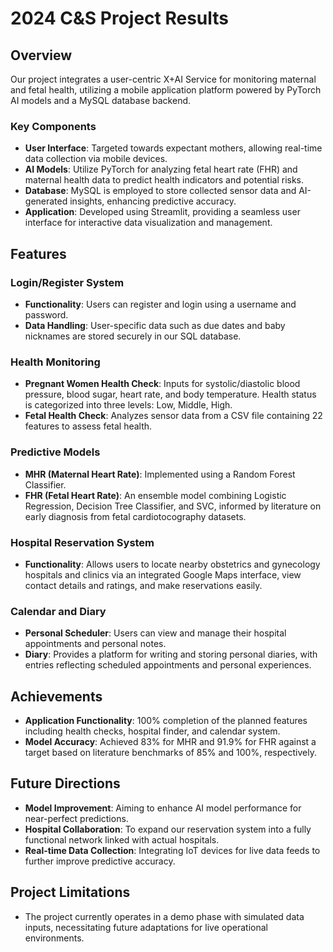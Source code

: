 # 2024 C&S Project Results

## Overview

Our project integrates a user-centric X+AI Service for monitoring maternal and fetal health, utilizing a mobile application platform powered by PyTorch AI models and a MySQL database backend. 

### Key Components
- **User Interface**: Targeted towards expectant mothers, allowing real-time data collection via mobile devices.
- **AI Models**: Utilize PyTorch for analyzing fetal heart rate (FHR) and maternal health data to predict health indicators and potential risks.
- **Database**: MySQL is employed to store collected sensor data and AI-generated insights, enhancing predictive accuracy.
- **Application**: Developed using Streamlit, providing a seamless user interface for interactive data visualization and management.

## Features

### Login/Register System
- **Functionality**: Users can register and login using a username and password.
- **Data Handling**: User-specific data such as due dates and baby nicknames are stored securely in our SQL database.

### Health Monitoring
- **Pregnant Women Health Check**: Inputs for systolic/diastolic blood pressure, blood sugar, heart rate, and body temperature. Health status is categorized into three levels: Low, Middle, High.
- **Fetal Health Check**: Analyzes sensor data from a CSV file containing 22 features to assess fetal health.

### Predictive Models
- **MHR (Maternal Heart Rate)**: Implemented using a Random Forest Classifier.
- **FHR (Fetal Heart Rate)**: An ensemble model combining Logistic Regression, Decision Tree Classifier, and SVC, informed by literature on early diagnosis from fetal cardiotocography datasets.

### Hospital Reservation System
- **Functionality**: Allows users to locate nearby obstetrics and gynecology hospitals and clinics via an integrated Google Maps interface, view contact details and ratings, and make reservations easily.

### Calendar and Diary
- **Personal Scheduler**: Users can view and manage their hospital appointments and personal notes.
- **Diary**: Provides a platform for writing and storing personal diaries, with entries reflecting scheduled appointments and personal experiences.

## Achievements
- **Application Functionality**: 100% completion of the planned features including health checks, hospital finder, and calendar system.
- **Model Accuracy**: Achieved 83% for MHR and 91.9% for FHR against a target based on literature benchmarks of 85% and 100%, respectively.

## Future Directions
- **Model Improvement**: Aiming to enhance AI model performance for near-perfect predictions.
- **Hospital Collaboration**: To expand our reservation system into a fully functional network linked with actual hospitals.
- **Real-time Data Collection**: Integrating IoT devices for live data feeds to further improve predictive accuracy.

## Project Limitations
- The project currently operates in a demo phase with simulated data inputs, necessitating future adaptations for live operational environments.

